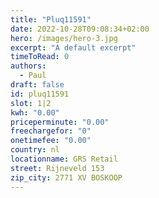 ```yaml
---
title: "Pluq11591"
date: 2022-10-28T09:08:34+02:00
hero: /images/hero-3.jpg
excerpt: "A default excerpt"
timeToRead: 0
authors:
  - Paul
draft: false
id: pluq11591
slot: 1|2
kwh: "0.00"
priceperminute: "0.00"
freechargefor: "0"
onetimefee: "0.00"
country: nl
locationname: GRS Retail
street: Rijneveld 153
zip_city: 2771 XV BOSKOOP
---
```

